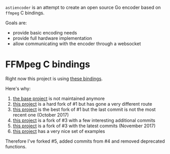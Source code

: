 `astiencoder` is an attempt to create an open source Go encoder based on `ffmpeg` C bindings.

Goals are:

- provide basic encoding needs
- provide full hardware implementation
- allow communicating with the encoder through a websocket

# FFMpeg C bindings

Right now this project is using [these bindings](https://github.com/asticode/goav).

Here's why:

1) [the base project](https://github.com/giorgisio/goav) is not maintained anymore
2) [this project](https://github.com/targodan/ffgopeg) is a hard fork of #1 but has gone a very different route
3) [this project](https://github.com/amarburg/goav) is the best fork of #1 but the last commit is not the most recent one (October 2017)
4) [this project](https://github.com/ioblank/goav) is a fork of #3 with a few interesting additional commits
5) [this project](https://github.com/koropets/goav) is a fork of #3 with the latest commits (November 2017)
6) [this project](https://github.com/alon-ne/goav) has a very nice set of examples

Therefore I've forked #5, added commits from #4 and removed deprecated functions.